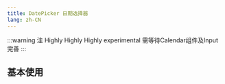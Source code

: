 ```yaml
---
title: DatePicker 日期选择器
lang: zh-CN
---
```


:::warning 注
Highly Highly Highly experimental
需等待Calendar组件及Input完善
:::

## 基本使用

<!-- @Code:basicUsage -->
